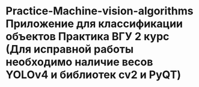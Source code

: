 # Practice-Machine-vision-algorithms Приложение для классификации объектов Практика ВГУ 2 курс (Для исправной работы необходимо наличие весов YOLOv4 и библиотек cv2 и PyQT)

